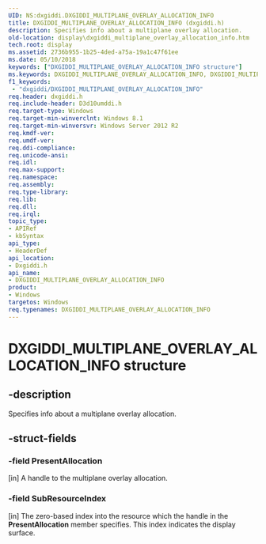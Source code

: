 ```yaml
---
UID: NS:dxgiddi.DXGIDDI_MULTIPLANE_OVERLAY_ALLOCATION_INFO
title: DXGIDDI_MULTIPLANE_OVERLAY_ALLOCATION_INFO (dxgiddi.h)
description: Specifies info about a multiplane overlay allocation.
old-location: display\dxgiddi_multiplane_overlay_allocation_info.htm
tech.root: display
ms.assetid: 2736b955-1b25-4ded-a75a-19a1c47f61ee
ms.date: 05/10/2018
keywords: ["DXGIDDI_MULTIPLANE_OVERLAY_ALLOCATION_INFO structure"]
ms.keywords: DXGIDDI_MULTIPLANE_OVERLAY_ALLOCATION_INFO, DXGIDDI_MULTIPLANE_OVERLAY_ALLOCATION_INFO structure [Display Devices], display.dxgiddi_multiplane_overlay_allocation_info, dxgiddi/DXGIDDI_MULTIPLANE_OVERLAY_ALLOCATION_INFO
f1_keywords:
 - "dxgiddi/DXGIDDI_MULTIPLANE_OVERLAY_ALLOCATION_INFO"
req.header: dxgiddi.h
req.include-header: D3d10umddi.h
req.target-type: Windows
req.target-min-winverclnt: Windows 8.1
req.target-min-winversvr: Windows Server 2012 R2
req.kmdf-ver: 
req.umdf-ver: 
req.ddi-compliance: 
req.unicode-ansi: 
req.idl: 
req.max-support: 
req.namespace: 
req.assembly: 
req.type-library: 
req.lib: 
req.dll: 
req.irql: 
topic_type:
- APIRef
- kbSyntax
api_type:
- HeaderDef
api_location:
- Dxgiddi.h
api_name:
- DXGIDDI_MULTIPLANE_OVERLAY_ALLOCATION_INFO
product:
- Windows
targetos: Windows
req.typenames: DXGIDDI_MULTIPLANE_OVERLAY_ALLOCATION_INFO
---
```


# DXGIDDI_MULTIPLANE_OVERLAY_ALLOCATION_INFO structure


## -description


Specifies info about a multiplane overlay allocation.


## -struct-fields




### -field PresentAllocation

[in] A handle to the multiplane overlay allocation.


### -field SubResourceIndex

[in] The zero-based index into the resource which the handle in the <b>PresentAllocation</b> member specifies. This index indicates the display surface.

